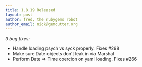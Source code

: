 ```yaml
---
title: 1.8.19 Released
layout: post
author: fred, the rubygems robot
author_email: nick@gemcutter.org
---
```


_3 bug fixes:_

* Handle loading psych vs syck properly. Fixes #298
* Make sure Date objects don't leak in via Marshal
* Perform Date => Time coercion on yaml loading. Fixes #266
